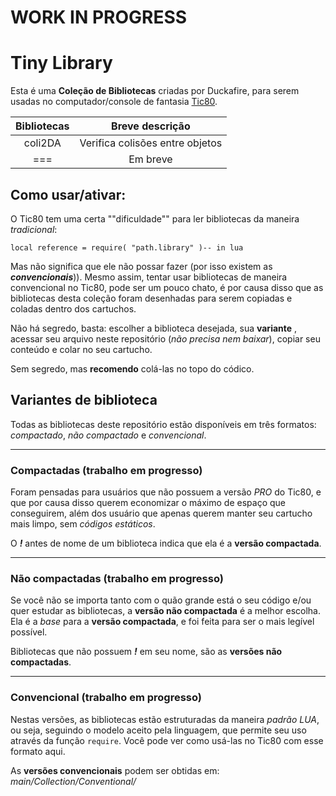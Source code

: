 # **WORK IN PROGRESS**

# Tiny Library
Esta é uma **Coleção de Bibliotecas** criadas por Duckafire, para serem usadas no computador/console de fantasia [Tic80](https://tic80.com).

| Bibliotecas | Breve descrição |
| :-: | :-: |
| coli2DA | Verifica colisões entre objetos |
| === | Em breve |

## Como usar/ativar:
O Tic80 tem uma certa ""dificuldade"" para ler bibliotecas da maneira *tradicional*:
```
local reference = require( "path.library" )-- in lua
```
Mas não significa que ele não possar fazer (por isso existem as __*convencionais*__)). Mesmo assim, tentar usar bibliotecas de maneira convencional no Tic80, pode ser um pouco chato, é por causa disso que as bibliotecas desta coleção foram desenhadas para serem copiadas e coladas dentro dos cartuchos.

Não há segredo, basta: escolher a biblioteca desejada, sua **variante** , acessar seu arquivo neste repositório (*não precisa nem baixar*), copiar seu conteúdo e colar no seu cartucho.

Sem segredo, mas **recomendo** colá-las no topo do códico.

## Variantes de biblioteca
Todas as bibliotecas deste repositório estão disponíveis em três formatos: *compactado*, *não compactado* e *convencional*.

---

### Compactadas **(trabalho em progresso)**
Foram pensadas para usuários que não possuem a versão *PRO* do Tic80, e que por causa disso querem economizar o máximo de espaço que conseguirem, além dos usuário que apenas querem manter seu cartucho mais limpo, sem *códigos estáticos*.

O __*!*__ antes de nome de um biblioteca indica que ela é a **versão compactada**.

---

### Não compactadas **(trabalho em progresso)**
Se você não se importa tanto com o quão grande está o seu código e/ou quer estudar as bibliotecas, a **versão não compactada** é a melhor escolha. Ela é a *base* para a **versão compactada**, e foi feita para ser o mais legível possível.

Bibliotecas que não possuem __*!*__ em seu nome, são as **versões não compactadas**.

---

### Convencional **(trabalho em progresso)**
Nestas versões, as bibliotecas estão estruturadas da maneira *padrão LUA*, ou seja, seguindo o modelo aceito pela linguagem, que permite seu uso através da função `require`. Você pode ver como usá-las no Tic80 com esse formato aqui.

[/]: # (link para o "aqui" https//../README.md)

As **versões convencionais** podem ser obtidas em: *main/Collection/Conventional/*

